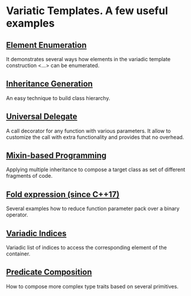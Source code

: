 # Variatic Templates. A few useful examples

## [Element Enumeration](./enumeration)
It demonstrates several ways how elements in the variadic template construction <...> can be enumerated.

## [Inheritance Generation](./inheritance)
An easy technique to build class hierarchy.

## [Universal Delegate](./universal%20delegate)
A call decorator for any function with various parameters. It allow to customize the call with extra functionality and provides that no overhead.

## [Mixin-based Programming](./mixins)
Applying multiple inheritance to compose a target class as set of different fragments of code.

## [Fold expression (since C++17)](./fold_expressions)
Several examples how to reduce function parameter pack over a binary operator.

## [Variadic Indices](./variadic_indices)
Variadic list of indices to access the corresponding element of the container.

## [Predicate Composition](./predicate_composition)
How to compose more complex type traits based on several primitives.
